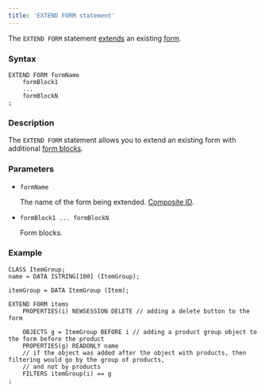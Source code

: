 ```yaml
---
title: 'EXTEND FORM statement'
---
```


The `EXTEND FORM` statement [extends](Form_extension.md) an existing [form](Forms.md).

### Syntax

    EXTEND FORM formName 
        formBlock1
        ...
        formBlockN
    ;

### Description

The `EXTEND FORM` statement allows you to extend an existing form with additional [form blocks](FORM_statement.md#blocks).

### Parameters

- `formName`

    The name of the form being extended. [Composite ID](IDs.md#cid).

- `formBlock1 ... formBlockN`

    Form blocks.

### Example

```lsf
CLASS ItemGroup;
name = DATA ISTRING[100] (ItemGroup);

itemGroup = DATA ItemGroup (Item);

EXTEND FORM items
    PROPERTIES(i) NEWSESSION DELETE // adding a delete button to the form

    OBJECTS g = ItemGroup BEFORE i // adding a product group object to the form before the product
    PROPERTIES(g) READONLY name
    // if the object was added after the object with products, then filtering would go by the group of products, 
    // and not by products
    FILTERS itemGroup(i) == g 
;
```
